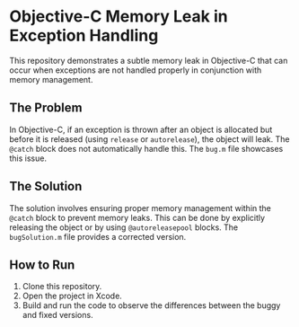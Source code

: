 # Objective-C Memory Leak in Exception Handling

This repository demonstrates a subtle memory leak in Objective-C that can occur when exceptions are not handled properly in conjunction with memory management.

## The Problem

In Objective-C, if an exception is thrown after an object is allocated but before it is released (using `release` or `autorelease`), the object will leak. The `@catch` block does not automatically handle this. The `bug.m` file showcases this issue.

## The Solution

The solution involves ensuring proper memory management within the `@catch` block to prevent memory leaks.  This can be done by explicitly releasing the object or by using `@autoreleasepool` blocks. The `bugSolution.m` file provides a corrected version.

## How to Run

1. Clone this repository.
2. Open the project in Xcode.
3. Build and run the code to observe the differences between the buggy and fixed versions.